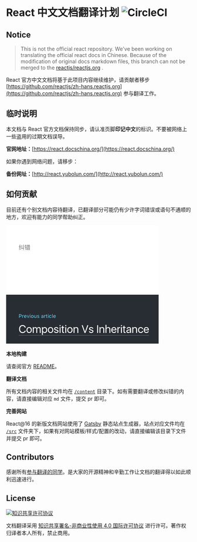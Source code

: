 # React 中文文档翻译计划 ![CircleCI](https://circleci.com/gh/discountry/react.svg?&style=shield&circle-token=4fc9b6b97cb8d5d19ad88cdd40ba8d5f1ccdd2b0)

## Notice

> This is not the official react repository. We've been working on translating the official react docs in Chinese. Because of the modification of original docs markdown files, this branch can not be merged to the [reactjs/reactjs.org](https://github.com/reactjs/reactjs.org) .

React 官方中文文档将基于此项目内容继续维护，请贡献者移步 [https://github.com/reactjs/zh-hans.reactjs.org](https://github.com/reactjs/zh-hans.reactjs.org) 参与翻译工作。

## 临时说明

本文档与 React 官方文档保持同步，请认准页脚**印记中文**的标识。不要被网络上一些盗用的过期文档误导。

**官网地址：**[https://react.docschina.org/](https://react.docschina.org/)

如果你遇到网络问题，请移步：

**备份网址：**[http://react.yubolun.com/](http://react.yubolun.com/)

## 如何贡献

目前还有个别文档内容待翻译，已翻译部分可能仍有少许字词错误或语句不通顺的地方，欢迎有能力的同学帮助纠正。

![check](https://github.com/discountry/react/raw/master/static/check.png)

**本地构建**

请查阅官方 [README](https://github.com/discountry/react/blob/master/README_en.md)。

**翻译文档**

所有文档内容的相关文件均在 [`/content`](https://github.com/discountry/react/tree/master/content) 目录下。如有需要翻译或修改纠错的内容，请直接编辑对应 `md` 文件，提交 pr 即可。

**完善网站**

React@16 的新版文档网站使用了 [Gatsby](https://github.com/gatsbyjs/gatsby) 静态站点生成器，站点对应文件均在 [`/src`](https://github.com/discountry/react/tree/master/src) 文件夹下，如果有对网站模板/样式/配置的改动，请直接编辑该目录下文件并提交 pr 即可。

## Contributors

感谢所有[参与翻译的同学](https://github.com/discountry/react/graphs/contributors)。是大家的开源精神和辛勤工作让文档的翻译得以如此顺利迅速进行。

## License

<a rel="license" href="http://creativecommons.org/licenses/by-nc/4.0/"><img alt="知识共享许可协议" style="border-width:0" src="https://i.creativecommons.org/l/by-nc/4.0/88x31.png" /></a>

文档翻译采用 <a rel="license" href="http://creativecommons.org/licenses/by-nc/4.0/">知识共享署名-非商业性使用 4.0 国际许可协议</a> 进行许可。著作权归译者本人所有，禁止商用。
